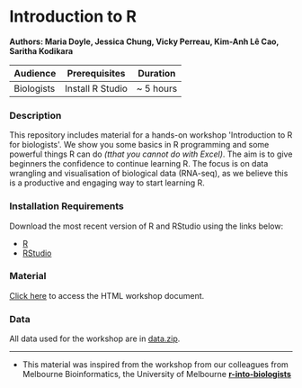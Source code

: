 # Introduction to R
**Authors: Maria Doyle, Jessica Chung, Vicky Perreau, Kim-Anh L&#234; Cao, Saritha Kodikara**

| Audience      | Prerequisites | Duration    |
| ------------- | ------------- | ----------- |
| Biologists    | Install R Studio          |~ 5 hours    |


### Description

This repository includes material for a hands-on workshop 'Introduction to R for biologists'. We show you some basics in R programming and some powerful things R can do *(tthat you cannot do with Excel)*. The aim is to give beginners the confidence to continue learning R. The focus is on data wrangling and visualisation of biological data (RNA-seq), as we believe this is a productive and engaging way to start learning R. 

### Installation Requirements

Download the most recent version of R and RStudio using the links below:
- [R](https://cran.r-project.org/)
- [RStudio](https://posit.co/download/rstudio-desktop/#download)

### Material

[Click here](https://melbintgen.github.io/intro-to-r/intro_r_biologists.html) to access the HTML workshop document.

### Data
All data used for the workshop are in [data.zip](https://melbintgen.github.io/intro-to-r/data.zip).

-----

- This material was inspired from the workshop from our colleagues from Melbourne Bioinformatics, the University of Melbourne **[r-into-biologists](https://github.com/melbournebioinformatics/r-intro-biologists)**

